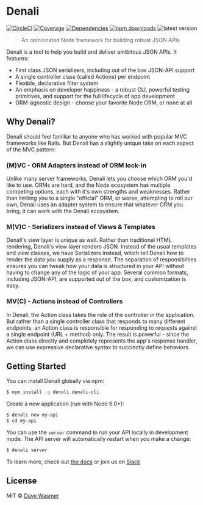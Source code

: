 # Denali

[![CircleCI](https://img.shields.io/circleci/project/github/denali-js/core.svg?style=flat-square)](https://circleci.com/gh/denali-js/core)
[![Coverage](https://img.shields.io/codeclimate/coverage/github/denali-js/core.svg?style=flat-square)](https://codeclimate.com/github/denali-js/core)
[![Dependencies](https://img.shields.io/david/denali-js/core.svg?style=flat-square)](https://david-dm.org/denali-js/core)
[![npm downloads](https://img.shields.io/npm/dm/@denali-js/core.svg?style=flat-square)](https://www.npmjs.com/package/@denali-js/core)
![latest version](https://img.shields.io/npm/v/@denali-js/core.svg?style=flat-square)

> An opinionated Node framework for building robust JSON APIs

Denali is a tool to help you build and deliver amibitous JSON APIs. It features:

 * First class JSON serializers, including out of the box JSON-API support
 * A single controller class (called Actions) per endpoint
 * Flexible, declarative filter system
 * An emphasis on developer happiness - a robust CLI, powerful testing primitives,
   and support for the full lifecycle of app development
 * ORM-agnostic design - choose your favorite Node ORM, or none at all

## Why Denali?

Denali should feel familiar to anyone who has worked with popular MVC frameworks
like Rails. But Denali has a slightly unique take on each aspect of the MVC
pattern:

### (M)VC - ORM Adapters instead of ORM lock-in

Unlike many server frameworks, Denali lets you choose which ORM you'd like to
use. ORMs are hard, and the Node ecosystem has multiple competing options, each
with it's own strengths and weaknesses. Rather than limiting you to a single
"official" ORM, or worse, attempting to roll our own, Denali uses an adapter
system to ensure that whatever ORM you bring, it can work with the Denali
ecosystem.

### M(V)C - Serializers instead of Views & Templates

Denali's view layer is unique as well. Rather than traditional HTML rendering,
Denali's view layer renders JSON. Instead of the usual templates and view
classes, we have Serializers instead, which tell Denali how to render the data
you supply as a response. The separation of responsibilties ensures you can
tweak how your data is structured in your API without having to change any of
the logic of your app. Several common formats, including JSON-API, are supported
out of the box, and customization is easy.

### MV(C) - Actions instead of Controllers

In Denali, the Action class takes the role of the controller in the application.
But rather than a single controller class that responds to many different
endpoints, an Action class is responsible for responding to requests against
a single endpoint (URL + method) only. The result is powerful - since the Action
class directly and completely represents the app's response handler, we can use
expressive declarative syntax to succinctly define behaviors.

## Getting Started

You can install Denali globally via npm:

```sh
$ npm install -g denali denali-cli
```

Create a new application (run with Node 6.0+):

```sh
$ denali new my-api
$ cd my-api
```

You can use the `server` command to run your API locally in development mode.
The API server will automatically restart when you make a change:

```sh
$ denali server
```

To learn more, check out [the docs](http://denalijs.org/) or join us on [Slack](https://denali-slack.now.sh/)

## License

MIT © [Dave Wasmer](http://davewasmer.com)
